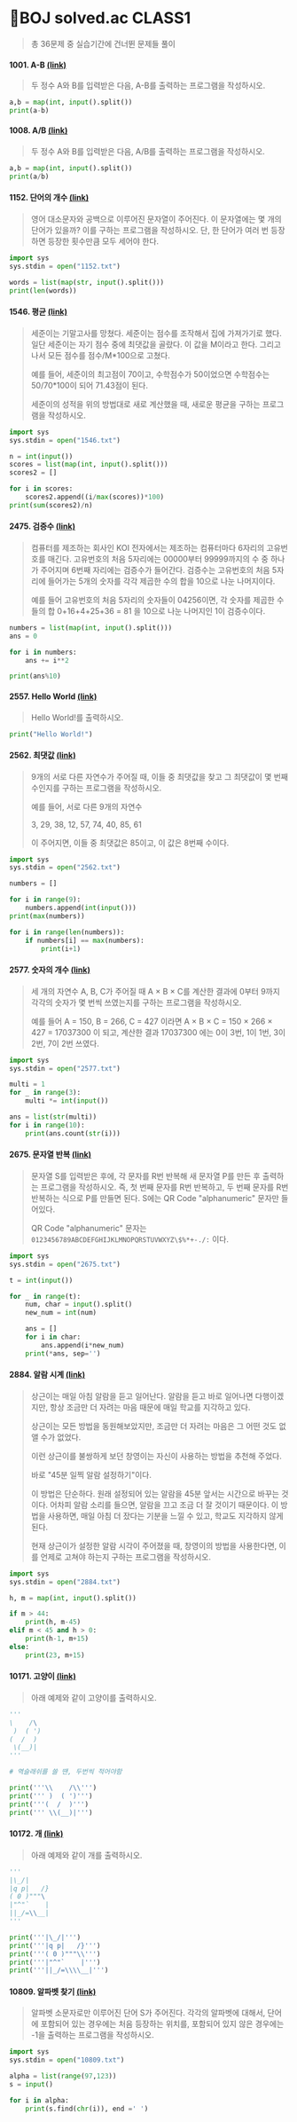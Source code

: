 # 📌BOJ solved.ac CLASS1

>  총 36문제 중 실습기간에 건너뛴 문제들 풀이



#### 1001. A-B [(link)](https://www.acmicpc.net/problem/1001)

> 두 정수 A와 B를 입력받은 다음, A-B를 출력하는 프로그램을 작성하시오.

```python
a,b = map(int, input().split())
print(a-b)
```



#### 1008. A/B [(link)](https://www.acmicpc.net/problem/1008)

> 두 정수 A와 B를 입력받은 다음, A/B를 출력하는 프로그램을 작성하시오.

```python
a,b = map(int, input().split())
print(a/b)
```



#### 1152. 단어의 개수 [(link)](https://www.acmicpc.net/problem/1152)

> 영어 대소문자와 공백으로 이루어진 문자열이 주어진다. 이 문자열에는 몇 개의 단어가 있을까? 이를 구하는 프로그램을 작성하시오. 단, 한 단어가 여러 번 등장하면 등장한 횟수만큼 모두 세어야 한다.

```python
import sys
sys.stdin = open("1152.txt")

words = list(map(str, input().split()))
print(len(words))
```



#### 1546. 평균 [(link)](https://www.acmicpc.net/problem/1546)

> 세준이는 기말고사를 망쳤다. 세준이는 점수를 조작해서 집에 가져가기로 했다. 일단 세준이는 자기 점수 중에 최댓값을 골랐다. 이 값을 M이라고 한다. 그리고 나서 모든 점수를 점수/M*100으로 고쳤다.
>
> 예를 들어, 세준이의 최고점이 70이고, 수학점수가 50이었으면 수학점수는 50/70*100이 되어 71.43점이 된다.
>
> 세준이의 성적을 위의 방법대로 새로 계산했을 때, 새로운 평균을 구하는 프로그램을 작성하시오.

```python
import sys
sys.stdin = open("1546.txt")

n = int(input())
scores = list(map(int, input().split()))
scores2 = []

for i in scores:
    scores2.append((i/max(scores))*100)
print(sum(scores2)/n)
```



#### 2475. 검증수 [(link)](https://www.acmicpc.net/problem/2475)

> 컴퓨터를 제조하는 회사인 KOI 전자에서는 제조하는 컴퓨터마다 6자리의 고유번호를 매긴다. 고유번호의 처음 5자리에는 00000부터 99999까지의 수 중 하나가 주어지며 6번째 자리에는 검증수가 들어간다. 검증수는 고유번호의 처음 5자리에 들어가는 5개의 숫자를 각각 제곱한 수의 합을 10으로 나눈 나머지이다.
>
> 예를 들어 고유번호의 처음 5자리의 숫자들이 04256이면, 각 숫자를 제곱한 수들의 합 0+16+4+25+36 = 81 을 10으로 나눈 나머지인 1이 검증수이다.

```python
numbers = list(map(int, input().split()))
ans = 0

for i in numbers:
    ans += i**2

print(ans%10)
```



#### 2557. Hello World [(link)](https://www.acmicpc.net/problem/2557)

> Hello World!를 출력하시오.

```python
print("Hello World!")
```



#### 2562. 최댓값 [(link)](https://www.acmicpc.net/problem/2562)

> 9개의 서로 다른 자연수가 주어질 때, 이들 중 최댓값을 찾고 그 최댓값이 몇 번째 수인지를 구하는 프로그램을 작성하시오.
>
> 예를 들어, 서로 다른 9개의 자연수
>
> 3, 29, 38, 12, 57, 74, 40, 85, 61
>
> 이 주어지면, 이들 중 최댓값은 85이고, 이 값은 8번째 수이다.

```python
import sys
sys.stdin = open("2562.txt")

numbers = []

for i in range(9):
    numbers.append(int(input()))
print(max(numbers))

for i in range(len(numbers)):
    if numbers[i] == max(numbers):
        print(i+1)
```



#### 2577. 숫자의 개수 [(link)](https://www.acmicpc.net/problem/2577)

> 세 개의 자연수 A, B, C가 주어질 때 A × B × C를 계산한 결과에 0부터 9까지 각각의 숫자가 몇 번씩 쓰였는지를 구하는 프로그램을 작성하시오.
>
> 예를 들어 A = 150, B = 266, C = 427 이라면 A × B × C = 150 × 266 × 427 = 17037300 이 되고, 계산한 결과 17037300 에는 0이 3번, 1이 1번, 3이 2번, 7이 2번 쓰였다.

```python
import sys
sys.stdin = open("2577.txt")

multi = 1
for _ in range(3):
    multi *= int(input())

ans = list(str(multi))
for i in range(10):
    print(ans.count(str(i)))
```



#### 2675. 문자열 반복 [(link)](https://www.acmicpc.net/problem/2675)

> 문자열 S를 입력받은 후에, 각 문자를 R번 반복해 새 문자열 P를 만든 후 출력하는 프로그램을 작성하시오. 즉, 첫 번째 문자를 R번 반복하고, 두 번째 문자를 R번 반복하는 식으로 P를 만들면 된다. S에는 QR Code "alphanumeric" 문자만 들어있다.
>
> QR Code "alphanumeric" 문자는 `0123456789ABCDEFGHIJKLMNOPQRSTUVWXYZ\$%*+-./:` 이다.

```python
import sys
sys.stdin = open("2675.txt")

t = int(input())

for _ in range(t):
    num, char = input().split()
    new_num = int(num)

    ans = []
    for i in char:
        ans.append(i*new_num)
    print(*ans, sep='')
```



#### 2884. 알람 시계 [(link)](https://www.acmicpc.net/problem/2884)

> 상근이는 매일 아침 알람을 듣고 일어난다. 알람을 듣고 바로 일어나면 다행이겠지만, 항상 조금만 더 자려는 마음 때문에 매일 학교를 지각하고 있다.
>
> 상근이는 모든 방법을 동원해보았지만, 조금만 더 자려는 마음은 그 어떤 것도 없앨 수가 없었다.
>
> 이런 상근이를 불쌍하게 보던 창영이는 자신이 사용하는 방법을 추천해 주었다.
>
> 바로 "45분 일찍 알람 설정하기"이다.
>
> 이 방법은 단순하다. 원래 설정되어 있는 알람을 45분 앞서는 시간으로 바꾸는 것이다. 어차피 알람 소리를 들으면, 알람을 끄고 조금 더 잘 것이기 때문이다. 이 방법을 사용하면, 매일 아침 더 잤다는 기분을 느낄 수 있고, 학교도 지각하지 않게 된다.
>
> 현재 상근이가 설정한 알람 시각이 주어졌을 때, 창영이의 방법을 사용한다면, 이를 언제로 고쳐야 하는지 구하는 프로그램을 작성하시오.

```python
import sys
sys.stdin = open("2884.txt")

h, m = map(int, input().split())

if m > 44:
    print(h, m-45)
elif m < 45 and h > 0:
    print(h-1, m+15)
else:
    print(23, m+15)
```



#### 10171. 고양이 [(link)](https://www.acmicpc.net/problem/10171)

> 아래 예제와 같이 고양이를 출력하시오.

```python
'''
\    /\
 )  ( ')
(  /  )
 \(__)|
'''

# 역슬래쉬를 쓸 땐, 두번씩 적어야함

print('''\\    /\\''')
print(''' )  ( ')''')
print('''(  /  )''')
print(''' \\(__)|''')
```



#### 10172. 개 [(link)](https://www.acmicpc.net/problem/10172)

> 아래 예제와 같이 개를 출력하시오.

```python
'''
|\_/|
|q p|   /}
( 0 )"""\
|"^"`    |
||_/=\\__|
'''

print('''|\_/|''')
print('''|q p|   /}''')
print('''( 0 )"""\\''')
print('''|"^"`    |''')
print('''||_/=\\\\__|''')
```



#### 10809. 알파벳 찾기 [(link)](https://www.acmicpc.net/problem/10809)

> 알파벳 소문자로만 이루어진 단어 S가 주어진다. 각각의 알파벳에 대해서, 단어에 포함되어 있는 경우에는 처음 등장하는 위치를, 포함되어 있지 않은 경우에는 -1을 출력하는 프로그램을 작성하시오.

```python
import sys
sys.stdin = open("10809.txt")

alpha = list(range(97,123))
s = input()

for i in alpha:
    print(s.find(chr(i)), end =' ')
```

